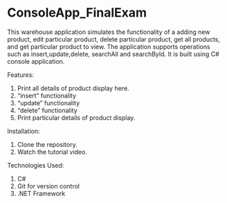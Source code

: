 # ConsoleApp_FinalExam


This warehouse application simulates the functionality of a adding new product, edit particular product, delete particular product, get all products, and get particular product to view. The application supports operations such as insert,update,delete, searchAll and searchById. It is built using C# console application.

Features:
1. Print all details of product display here.
2. “insert”  functionality
3. “update”  functionality
4. “delete”  functionality
5. Print particular details of product display.

Installation:
1. Clone the repository.
2. Watch the tutorial video.

Technologies Used:
1. C#
2. Git for version control
4. .NET Framework
